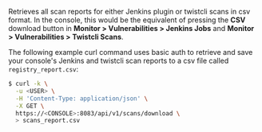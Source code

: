 Retrieves all scan reports for either Jenkins plugin or twistcli scans in csv format. In the console, this would be the equivalent of pressing the 
**CSV** download button in **Monitor > Vulnerabilities > Jenkins Jobs** and **Monitor > Vulnerabilities > Twistcli Scans**.

The following example curl command uses basic auth to retrieve and save your console's Jenkins and twistcli scan reports to a csv file called `registry_report.csv`:

```bash
$ curl -k \
  -u <USER> \
  -H 'Content-Type: application/json' \
  -X GET \
  https://<CONSOLE>:8083/api/v1/scans/download \
  > scans_report.csv
```
